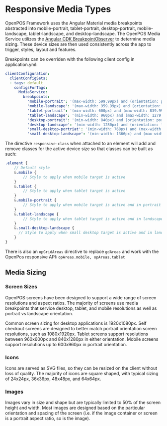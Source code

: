 # Responsive Media Types

OpenPOS Framework uses the Angular Material media breakpoints abstracted into mobile-portrait, tablet-portrait, desktop-portrait, mobile-landscape, tablet-landscape, and desktop-landscape. The OpenPOS Media Service utilizes the [Angular CDK BreakpointObserver](https://material.angular.io/cdk/layout/overview) to determine media sizing. These device sizes are then used consistently across the app to trigger, styles, layout and features.

Breakpoints can be overriden with the following client config in application.yml:

```yml
clientConfiguration:
  clientConfigSets:
  - tags: default
    configsForTags:
      MediaService:
        breakpoints:
          'mobile-portrait': '(max-width: 599.99px) and (orientation: portrait)'
          'mobile-landscape': '(max-width: 959.99px) and (orientation: landscape)'
          'tablet-portrait': '(min-width: 600px) and (max-width: 839.99px) and (orientation: portrait)'
          'tablet-landscape': '(min-width: 960px) and (max-width: 1279.99px) and (orientation: landscape)'
          'desktop-portrait': '(min-width: 840px) and (orientation: portrait)'
          'desktop-landscape': '(min-width: 1280px) and (orientation: landscape)'
          'small-desktop-portriat': '(min-width: 768px) and (max-width: 768px) and (orientation: portrait)'
          'small-desktop-landscape': '(min-width: 1366px) and (max-width: 1366px) and (orientation: landscape)'
```

The directive `responsive-class` when attached to an element will add and remove classes for the active device size so that classes can be built as such:

```scss
.element {
    // Default style
    &.mobile {
        // Style to apply when mobile target is active
    }
    &.tablet {
        // Style to apply when tablet target is active
    }
    &.mobile-portrait {
        // Style to apply when mobile target is active and in portrait orientation
    }
    &.tablet-landscape {
        // Style to apply when tablet target is active and in landscape orientation
    }
    &.small-desktop-landscape {
      // Style to apply when small desktop target is active and in landscape orientation
    } 
}
```

There is also an `opGridAreas` directive to replace `gdAreas` and work with the OpenPos responsive API: `opAreas.mobile, opAreas.tablet`

## Media Sizing

### Screen Sizes

OpenPOS screens have been designed to support a wide range of screen resolutions and aspect ratios.  The majority of screens use media breakpoints that service desktop, tablet, and mobile resolutions as well as portrait vs landscape orientation.

Common screen sizing for desktop applications is 1920x1080px. Self checkout screens are designed to better match portrait orientation screen resolutions, such as 1080x1920px. Tablet screens support resolutions between 960x600px and 840x1280px in either orientation. Mobile screens support resolutions up to 600x960px in portrait orientation.

### Icons

Icons are served as SVG files, so they can be resized on the client without loss of quality.  The majority of icons are square shaped, with typical sizing of 24x24px, 36x36px, 48x48px, and 64x64px.

### Images

Images vary in size and shape but are typically limited to 50% of the screen height and width. Most images are designed based on the particular orientation and spacing of the screen (i.e. if the image container or screen is a portrait aspect ratio, so is the image).
